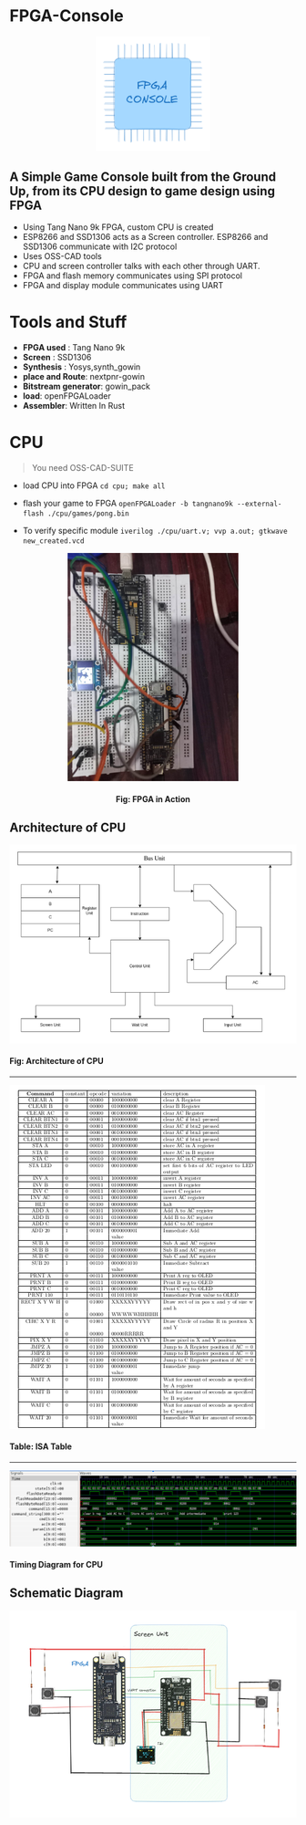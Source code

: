 # FPGA-Console 
<center>
    <img src="./screenshots/logo.png" width="200px"/>
</center>

## A Simple Game Console built from the Ground Up, from its CPU design to game design using FPGA



- Using Tang Nano 9k FPGA, custom CPU is created
- ESP8266 and SSD1306 acts as a Screen controller. ESP8266 and SSD1306 communicate with I2C protocol
- Uses OSS-CAD tools
- CPU and screen controller talks with each other through UART. 
- FPGA and flash memory communicates using SPI protocol
- FPGA and display module communicates using UART 

# Tools and Stuff

- **FPGA used** : Tang Nano 9k
- **Screen** : SSD1306
- **Synthesis** : Yosys,synth_gowin
- **place and Route**: nextpnr-gowin
- **Bitstream generator**: gowin_pack
- **load**: openFPGALoader
- **Assembler**: Written In Rust

# CPU 

> You need OSS-CAD-SUITE

- load CPU into FPGA
    `cd cpu; make all`
- flash your game to FPGA
    `openFPGALoader -b tangnano9k --external-flash ./cpu/games/pong.bin`

- To verify specific module
    `iverilog ./cpu/uart.v; vvp a.out; gtkwave new_created.vcd`

  


<center>
    <img src="./sem_project_report/images/fpga_bhoos.jpg" width="300px" />
    <h4>Fig: FPGA in Action</h4>
</center>

## Architecture of CPU

<img src="./screenshots/architecture.png"/>
<h4>Fig: Architecture of CPU </h4>

--------------

![](./screenshots/ISA-table.png)
<h4>Table: ISA Table</h4>

--------------

![](./screenshots/timing.png)
<h4>Timing Diagram for CPU</h4>

## Schematic Diagram

![](./screenshots/schematic.png)





 
